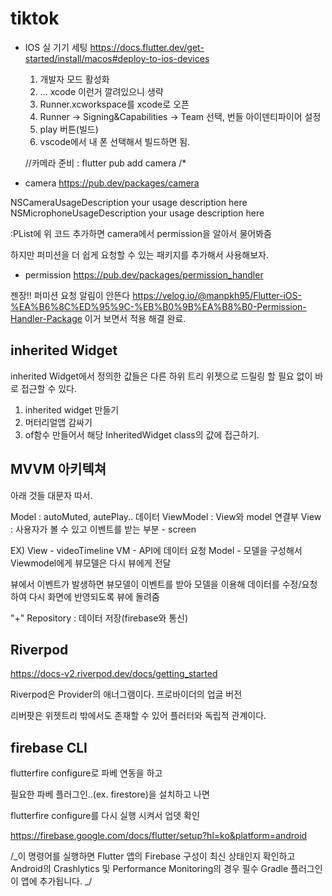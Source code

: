 # tiktok

- IOS 실 기기 세팅
  https://docs.flutter.dev/get-started/install/macos#deploy-to-ios-devices

  1. 개발자 모드 활성화
  2. ... xcode 이런거 깔려있으니 생략
  3. Runner.xcworkspace를 xcode로 오픈
  4. Runner -> Signing&Capabilities -> Team 선택, 번들 아이덴티파이어 설정
  5. play 버튼(빌드)
  6. vscode에서 내 폰 선택해서 빌드하면 됨.

  //카메라 준비 : flutter pub add camera
  /\*

- camera
  https://pub.dev/packages/camera

<key>NSCameraUsageDescription</key>
<string>your usage description here</string>
<key>NSMicrophoneUsageDescription</key>
<string>your usage description here</string>

:PList에 위 코드 추가하면 camera에서 permission을 알아서 물어봐줌

하지만 퍼미션을 더 쉽게 요청할 수 있는 패키지를 추가해서 사용해보자.

- permission
  https://pub.dev/packages/permission_handler

젠장!! 퍼미션 요청 알림이 안뜬다
https://velog.io/@manpkh95/Flutter-iOS-%EA%B6%8C%ED%95%9C-%EB%B0%9B%EA%B8%B0-Permission-Handler-Package
이거 보면서 적용 해결 완료.

## inherited Widget

inherited Widget에서 정의한 값들은 다른 하위 트리 위젯으로 드릴링 할 필요 없이
바로 접근할 수 있다.

1. inherited widget 만들기
2. 머터리얼앱 감싸기
3. of함수 만들어서 해당 InheritedWidget class의 값에 접근하기.

## MVVM 아키텍쳐

아래 것들 대문자 따서.

Model : autoMuted, autePlay.. 데이터
ViewModel : View와 model 연결부
View : 사용자가 볼 수 있고 이벤트를 받는 부분 - screen

EX)
View - videoTimeline
VM - API에 데이터 요청
Model - 모델을 구성해서 Viewmodel에게
뷰모델은 다시 뷰에게 전달

뷰에서 이벤트가 발생하면
뷰모델이 이벤트를 받아 모델을 이용해 데이터를 수정/요청하여
다시 화면에 반영되도록 뷰에 돌려줌

"+" Repository : 데이터 저장(firebase와 통신)

## Riverpod

https://docs-v2.riverpod.dev/docs/getting_started

Riverpod은 Provider의 애너그램이다.
프로바이더의 업글 버전

리버팟은 위젯트리 밖에서도 존재할 수 있어 플러터와 독립적 관계이다.

## firebase CLI

flutterfire configure로 파베 연동을 하고

필요한 파베 플러그인..(ex. firestore)을 설치하고 나면

flutterfire configure를 다시 실행 시켜서 업뎃 확인

https://firebase.google.com/docs/flutter/setup?hl=ko&platform=android

/_이 명령어를 실행하면 Flutter 앱의 Firebase 구성이 최신 상태인지 확인하고
Android의 Crashlytics 및 Performance Monitoring의 경우 필수 Gradle 플러그인이 앱에 추가됩니다. _/
